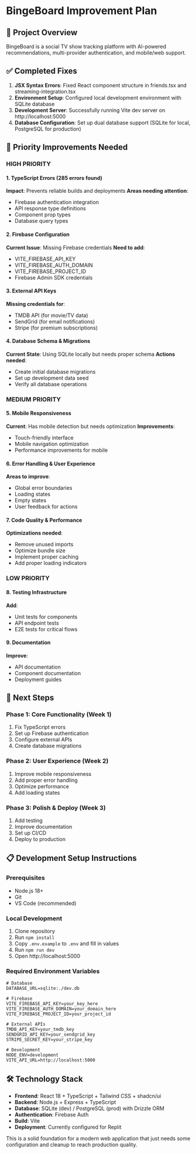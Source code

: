 # BingeBoard Improvement Plan

## 🎯 Project Overview
BingeBoard is a social TV show tracking platform with AI-powered recommendations, multi-provider authentication, and mobile/web support.

## ✅ Completed Fixes
1. **JSX Syntax Errors**: Fixed React component structure in friends.tsx and streaming-integration.tsx
2. **Environment Setup**: Configured local development environment with SQLite database
3. **Development Server**: Successfully running Vite dev server on http://localhost:5000
4. **Database Configuration**: Set up dual database support (SQLite for local, PostgreSQL for production)

## 🔧 Priority Improvements Needed

### **HIGH PRIORITY**

#### **1. TypeScript Errors (285 errors found)**
**Impact**: Prevents reliable builds and deployments
**Areas needing attention**:
- Firebase authentication integration
- API response type definitions
- Component prop types
- Database query types

#### **2. Firebase Configuration**
**Current Issue**: Missing Firebase credentials
**Need to add**:
- VITE_FIREBASE_API_KEY
- VITE_FIREBASE_AUTH_DOMAIN
- VITE_FIREBASE_PROJECT_ID
- Firebase Admin SDK credentials

#### **3. External API Keys**
**Missing credentials for**:
- TMDB API (for movie/TV data)
- SendGrid (for email notifications)
- Stripe (for premium subscriptions)

#### **4. Database Schema & Migrations**
**Current State**: Using SQLite locally but needs proper schema
**Actions needed**:
- Create initial database migrations
- Set up development data seed
- Verify all database operations

### **MEDIUM PRIORITY**

#### **5. Mobile Responsiveness**
**Current**: Has mobile detection but needs optimization
**Improvements**:
- Touch-friendly interface
- Mobile navigation optimization
- Performance improvements for mobile

#### **6. Error Handling & User Experience**
**Areas to improve**:
- Global error boundaries
- Loading states
- Empty states
- User feedback for actions

#### **7. Code Quality & Performance**
**Optimizations needed**:
- Remove unused imports
- Optimize bundle size
- Implement proper caching
- Add proper loading indicators

### **LOW PRIORITY**

#### **8. Testing Infrastructure**
**Add**:
- Unit tests for components
- API endpoint tests
- E2E tests for critical flows

#### **9. Documentation**
**Improve**:
- API documentation
- Component documentation
- Deployment guides

## 🚀 Next Steps

### **Phase 1: Core Functionality (Week 1)**
1. Fix TypeScript errors
2. Set up Firebase authentication
3. Configure external APIs
4. Create database migrations

### **Phase 2: User Experience (Week 2)**
1. Improve mobile responsiveness
2. Add proper error handling
3. Optimize performance
4. Add loading states

### **Phase 3: Polish & Deploy (Week 3)**
1. Add testing
2. Improve documentation
3. Set up CI/CD
4. Deploy to production

## 📋 Development Setup Instructions

### **Prerequisites**
- Node.js 18+
- Git
- VS Code (recommended)

### **Local Development**
1. Clone repository
2. Run `npm install`
3. Copy `.env.example` to `.env` and fill in values
4. Run `npm run dev`
5. Open http://localhost:5000

### **Required Environment Variables**
```
# Database
DATABASE_URL=sqlite:./dev.db

# Firebase
VITE_FIREBASE_API_KEY=your_key_here
VITE_FIREBASE_AUTH_DOMAIN=your_domain_here
VITE_FIREBASE_PROJECT_ID=your_project_id

# External APIs
TMDB_API_KEY=your_tmdb_key
SENDGRID_API_KEY=your_sendgrid_key
STRIPE_SECRET_KEY=your_stripe_key

# Development
NODE_ENV=development
VITE_API_URL=http://localhost:5000
```

## 🛠️ Technology Stack
- **Frontend**: React 18 + TypeScript + Tailwind CSS + shadcn/ui
- **Backend**: Node.js + Express + TypeScript
- **Database**: SQLite (dev) / PostgreSQL (prod) with Drizzle ORM
- **Authentication**: Firebase Auth
- **Build**: Vite
- **Deployment**: Currently configured for Replit

This is a solid foundation for a modern web application that just needs some configuration and cleanup to reach production quality.
